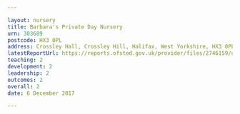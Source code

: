 ```yaml
---

layout: nursery
title: Barbara's Private Day Nursery
urn: 303689
postcode: HX3 0PL
address: Crossley Hall, Crossley Hill, Halifax, West Yorkshire, HX3 0PL
latestReportUrl: https://reports.ofsted.gov.uk/provider/files/2746159/urn/303689.pdf
teaching: 2
development: 2
leadership: 2
outcomes: 2
overall: 2
date: 6 December 2017

---
```

